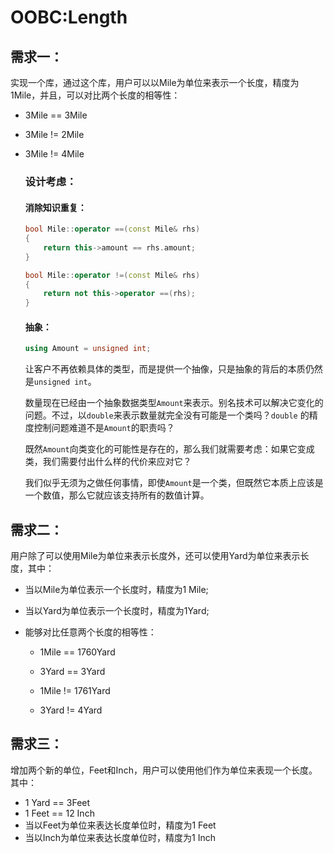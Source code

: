 # OOBC:Length

## 需求一：

实现一个库，通过这个库，用户可以以Mile为单位来表示一个长度，精度为1Mile，并且，可以对比两个长度的相等性：

- 3Mile == 3Mile

- 3Mile != 2Mile

- 3Mile != 4Mile

  

  ### 设计考虑：

  #### 消除知识重复：

  ```c++
  bool Mile::operator ==(const Mile& rhs)
  {
      return this->amount == rhs.amount;
  }
  
  bool Mile::operator !=(const Mile& rhs)
  {
      return not this->operator ==(rhs);
  }
  ```

  #### 抽象：

  ```c++
  using Amount = unsigned int;
  ```

  让客户不再依赖具体的类型，而是提供一个抽像，只是抽象的背后的本质仍然是`unsigned int`。

  

  数量现在已经由一个抽象数据类型`Amount`来表示。别名技术可以解决它变化的问题。不过，以`double`来表示数量就完全没有可能是一个类吗？`double` 的精度控制问题难道不是`Amount`的职责吗？

  

  既然`Amount`向类变化的可能性是存在的，那么我们就需要考虑：如果它变成类，我们需要付出什么样的代价来应对它？

  

  我们似乎无须为之做任何事情，即使`Amount`是一个类，但既然它本质上应该是一个数值，那么它就应该支持所有的数值计算。       

## 需求二：

用户除了可以使用Mile为单位来表示长度外，还可以使用Yard为单位来表示长度，其中：

- 当以Mile为单位表示一个长度时，精度为1 Mile;

- 当以Yard为单位表示一个长度时，精度为1Yard;

- 能够对比任意两个长度的相等性：

     - 1Mile == 1760Yard

     - 3Yard == 3Yard

     - 1Mile != 1761Yard

     - 3Yard != 4Yard

       

## 需求三：

增加两个新的单位，Feet和Inch，用户可以使用他们作为单位来表现一个长度。其中：

- 1 Yard == 3Feet
- 1 Feet == 12 Inch
- 当以Feet为单位来表达长度单位时，精度为1 Feet
- 当以Inch为单位来表达长度单位时，精度为1 Inch